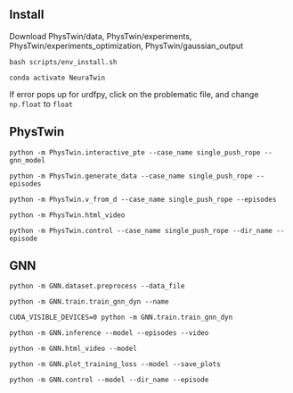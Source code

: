 ## Install
Download PhysTwin/data, PhysTwin/experiments, PhysTwin/experiments_optimization, PhysTwin/gaussian_output

```bash scripts/env_install.sh```

```conda activate NeuraTwin```

If error pops up for urdfpy, click on the problematic file, and change ```np.float``` to ```float```

## PhysTwin
```python -m PhysTwin.interactive_pte --case_name single_push_rope --gnn_model```

```python -m PhysTwin.generate_data --case_name single_push_rope --episodes```

```python -m PhysTwin.v_from_d --case_name single_push_rope --episodes```

```python -m PhysTwin.html_video```

```python -m PhysTwin.control --case_name single_push_rope --dir_name --episode```

## GNN
```python -m GNN.dataset.preprocess --data_file```

```python -m GNN.train.train_gnn_dyn --name```

```CUDA_VISIBLE_DEVICES=0 python -m GNN.train.train_gnn_dyn```

```python -m GNN.inference --model --episodes --video```

```python -m GNN.html_video --model```

```python -m GNN.plot_training_loss --model --save_plots```

```python -m GNN.control --model --dir_name --episode```
